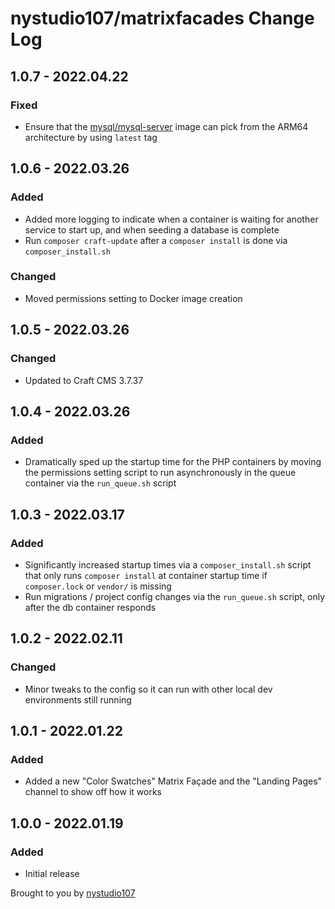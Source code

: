 # nystudio107/matrixfacades Change Log

## 1.0.7 - 2022.04.22
### Fixed
* Ensure that the [mysql/mysql-server](https://hub.docker.com/r/mysql/mysql-server/tags) image can pick from the ARM64 architecture by using `latest` tag

## 1.0.6 - 2022.03.26
### Added
* Added more logging to indicate when a container is waiting for another service to start up, and when seeding a database is complete
* Run `composer craft-update` after a `composer install` is done via `composer_install.sh`

### Changed
* Moved permissions setting to Docker image creation

## 1.0.5 - 2022.03.26
### Changed
* Updated to Craft CMS 3.7.37

## 1.0.4 - 2022.03.26
### Added
* Dramatically sped up the startup time for the PHP containers by moving the permissions setting script to run asynchronously in the queue container via the `run_queue.sh` script

## 1.0.3 - 2022.03.17

### Added
* Significantly increased startup times via a `composer_install.sh` script that only runs `composer install` at container startup time if `composer.lock` or `vendor/` is missing
* Run migrations / project config changes via the `run_queue.sh` script, only after the db container responds

## 1.0.2 - 2022.02.11

### Changed

* Minor tweaks to the config so it can run with other local dev environments still running

## 1.0.1 - 2022.01.22

### Added

* Added a new "Color Swatches" Matrix Façade and the "Landing Pages" channel to show off how it works

## 1.0.0 - 2022.01.19

### Added

* Initial release

Brought to you by [nystudio107](https://nystudio107.com/)
